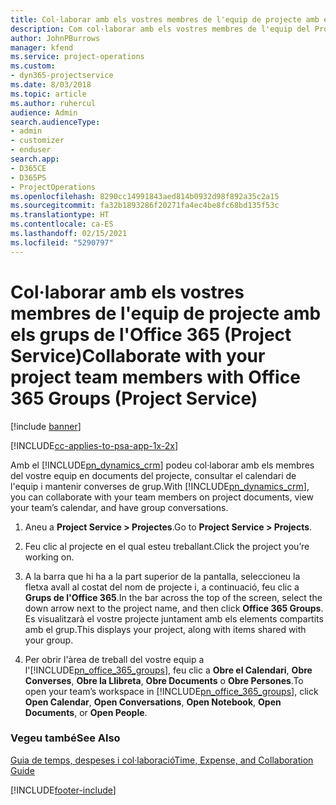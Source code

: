 ```yaml
---
title: Col·laborar amb els vostres membres de l'equip de projecte amb els grups de l'Office 365
description: Com col·laborar amb els vostres membres de l'equip del Project Service mitjançant els grups de l'Office 365
author: JohnPBurrows
manager: kfend
ms.service: project-operations
ms.custom:
- dyn365-projectservice
ms.date: 8/03/2018
ms.topic: article
ms.author: ruhercul
audience: Admin
search.audienceType:
- admin
- customizer
- enduser
search.app:
- D365CE
- D365PS
- ProjectOperations
ms.openlocfilehash: 8290cc14991843aed814b0932d98f892a35c2a15
ms.sourcegitcommit: fa32b1893286f20271fa4ec4be8fc68bd135f53c
ms.translationtype: HT
ms.contentlocale: ca-ES
ms.lasthandoff: 02/15/2021
ms.locfileid: "5290797"
---
```

# <a name="collaborate-with-your-project-team-members-with-office-365-groups-project-service"></a><span data-ttu-id="095ea-103">Col·laborar amb els vostres membres de l'equip de projecte amb els grups de l'Office 365 (Project Service)</span><span class="sxs-lookup"><span data-stu-id="095ea-103">Collaborate with your project team members with Office 365 Groups (Project Service)</span></span>

[!include [banner](../includes/psa-now-project-operations.md)]

[!INCLUDE[cc-applies-to-psa-app-1x-2x](../includes/cc-applies-to-psa-app-1x-2x.md)]

<span data-ttu-id="095ea-104">Amb el [!INCLUDE[pn_dynamics_crm](../includes/pn-dynamics-crm.md)] podeu col·laborar amb els membres del vostre equip en documents del projecte, consultar el calendari de l'equip i mantenir converses de grup.</span><span class="sxs-lookup"><span data-stu-id="095ea-104">With [!INCLUDE[pn_dynamics_crm](../includes/pn-dynamics-crm.md)], you can collaborate with your team members on project documents, view your team’s calendar, and have group conversations.</span></span>  
  
1. <span data-ttu-id="095ea-105">Aneu a **Project Service > Projectes**.</span><span class="sxs-lookup"><span data-stu-id="095ea-105">Go to **Project Service > Projects**.</span></span>  
  
2. <span data-ttu-id="095ea-106">Feu clic al projecte en el qual esteu treballant.</span><span class="sxs-lookup"><span data-stu-id="095ea-106">Click the project you’re working on.</span></span>  
  
3. <span data-ttu-id="095ea-107">A la barra que hi ha a la part superior de la pantalla, seleccioneu la fletxa avall al costat del nom de projecte i, a continuació, feu clic a **Grups de l'Office 365**.</span><span class="sxs-lookup"><span data-stu-id="095ea-107">In the bar across the top of the screen, select the down arrow next to the project name, and then click **Office 365 Groups**.</span></span> <span data-ttu-id="095ea-108">Es visualitzarà el vostre projecte juntament amb els elements compartits amb el grup.</span><span class="sxs-lookup"><span data-stu-id="095ea-108">This displays your project, along with items shared with your group.</span></span>  
  
4. <span data-ttu-id="095ea-109">Per obrir l'àrea de treball del vostre equip a l'[!INCLUDE[pn_office_365_groups](../includes/pn-office-365-groups.md)], feu clic a **Obre el Calendari**, **Obre Converses**, **Obre la Llibreta**, **Obre Documents** o **Obre Persones**.</span><span class="sxs-lookup"><span data-stu-id="095ea-109">To open your team’s workspace in [!INCLUDE[pn_office_365_groups](../includes/pn-office-365-groups.md)], click **Open Calendar**, **Open Conversations**, **Open Notebook**, **Open Documents**, or **Open People**.</span></span>  
  
### <a name="see-also"></a><span data-ttu-id="095ea-110">Vegeu també</span><span class="sxs-lookup"><span data-stu-id="095ea-110">See Also</span></span>  
 [<span data-ttu-id="095ea-111">Guia de temps, despeses i col·laboració</span><span class="sxs-lookup"><span data-stu-id="095ea-111">Time, Expense, and Collaboration Guide</span></span>](../psa/time-expense-collaboration-guide.md)


[!INCLUDE[footer-include](../includes/footer-banner.md)]